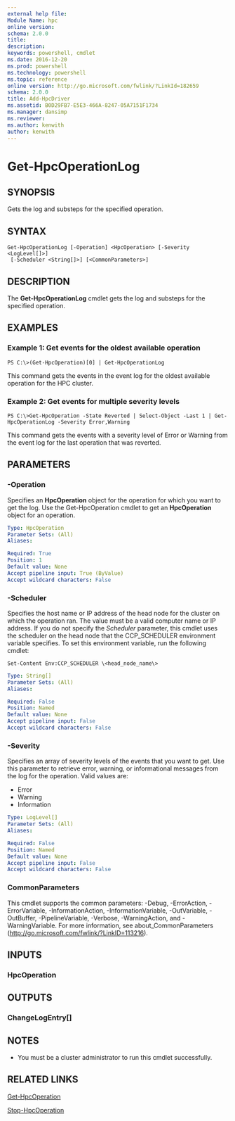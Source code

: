 ```yaml
---
external help file:
Module Name: hpc
online version:
schema: 2.0.0
title:
description:
keywords: powershell, cmdlet
ms.date: 2016-12-20
ms.prod: powershell
ms.technology: powershell
ms.topic: reference
online version: http://go.microsoft.com/fwlink/?LinkId=182659
schema: 2.0.0
title: Add-HpcDriver
ms.assetid: B0D29FB7-E5E3-466A-8247-05A7151F1734
ms.manager: dansimp
ms.reviewer:
ms.author: kenwith
author: kenwith
---
```


# Get-HpcOperationLog

## SYNOPSIS
Gets the log and substeps for the specified operation.

## SYNTAX

```
Get-HpcOperationLog [-Operation] <HpcOperation> [-Severity <LogLevel[]>]
 [-Scheduler <String[]>] [<CommonParameters>]
```

## DESCRIPTION
The **Get-HpcOperationLog** cmdlet gets the log and substeps for the specified operation.

## EXAMPLES

### Example 1: Get events for the oldest available operation
```
PS C:\>(Get-HpcOperation)[0] | Get-HpcOperationLog
```

This command gets the events in the event log for the oldest available operation for the HPC cluster.

### Example 2: Get events for multiple severity levels
```
PS C:\>Get-HpcOperation -State Reverted | Select-Object -Last 1 | Get-HpcOperationLog -Severity Error,Warning
```

This command gets the events with a severity level of Error or Warning from the event log for the last operation that was reverted.

## PARAMETERS

### -Operation
Specifies an **HpcOperation** object for the operation for which you want to get the log.
Use the Get-HpcOperation cmdlet to get an **HpcOperation** object for an operation.

```yaml
Type: HpcOperation
Parameter Sets: (All)
Aliases:

Required: True
Position: 1
Default value: None
Accept pipeline input: True (ByValue)
Accept wildcard characters: False
```

### -Scheduler
Specifies the host name or IP address of the head node for the cluster on which the operation ran.
The value must be a valid computer name or IP address.
If you do not specify the *Scheduler* parameter, this cmdlet uses the scheduler on the head node that the CCP_SCHEDULER environment variable specifies.
To set this environment variable, run the following cmdlet:

`Set-Content Env:CCP_SCHEDULER \<head_node_name\>`

```yaml
Type: String[]
Parameter Sets: (All)
Aliases:

Required: False
Position: Named
Default value: None
Accept pipeline input: False
Accept wildcard characters: False
```

### -Severity
Specifies an array of severity levels of the events that you want to get.
Use this parameter to retrieve error, warning, or informational messages from the log for the operation.
Valid values are:

- Error
- Warning
- Information

```yaml
Type: LogLevel[]
Parameter Sets: (All)
Aliases:

Required: False
Position: Named
Default value: None
Accept pipeline input: False
Accept wildcard characters: False
```

### CommonParameters
This cmdlet supports the common parameters: -Debug, -ErrorAction, -ErrorVariable, -InformationAction, -InformationVariable, -OutVariable, -OutBuffer, -PipelineVariable, -Verbose, -WarningAction, and -WarningVariable. For more information, see about_CommonParameters (http://go.microsoft.com/fwlink/?LinkID=113216).

## INPUTS

### HpcOperation

## OUTPUTS

### ChangeLogEntry[]

## NOTES
* You must be a cluster administrator to run this cmdlet successfully.

## RELATED LINKS

[Get-HpcOperation](./Get-HpcOperation.md)

[Stop-HpcOperation](./Stop-HpcOperation.md)
